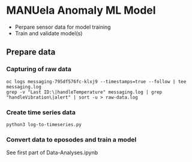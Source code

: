 # MANUela Anomaly ML Model
- Perpare sensor data for model training
- Train and validate model(s) 

## Prepare data

### Capturing of raw data

```
oc logs messaging-795df576fc-klxj9 --timestamps=true --follow | tee messaging.log
grep -v "Last ID:\|handleTemperature" messaging.log | grep "handleVibration\|alert" | sort -u > raw-data.log
```

### Create time series data

```
python3 log-to-timeseries.py
```

### Convert data to eposodes and train a model
See first part of Data-Analyses.ipynb
